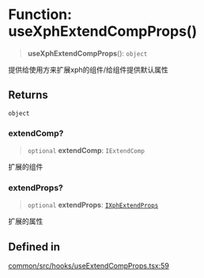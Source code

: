 # Function: useXphExtendCompProps()

> **useXphExtendCompProps**(): `object`

提供给使用方来扩展xph的组件/给组件提供默认属性

## Returns

`object`

### extendComp?

> `optional` **extendComp**: `IExtendComp`

扩展的组件

### extendProps?

> `optional` **extendProps**: [`IXphExtendProps`](../interfaces/IXphExtendProps.md)

扩展的属性

## Defined in

[common/src/hooks/useExtendCompProps.tsx:59](https://github.com/XiaoPiHong/xph-crud/blob/7515b2133578ebc5c9e01d24589011620605cd71/packages/common/src/hooks/useExtendCompProps.tsx#L59)
